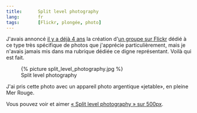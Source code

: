 ```yaml
--- 
title:      Split level photography 
lang:       fr 
tags:       [Flickr, plongée, photo]
---
```


J'avais annoncé [il y a déjà 4 ans](/2005/12/groupe-flickr-a-remplir-halfway-between-air-and-water.html) la création d'[un groupe sur Flickr](http://www.flickr.com/groups/halfway_air_water/) dédié à ce type très spécifique de photos que j'apprécie particulièrement, mais je n'avais jamais mis dans ma rubrique dédiée ce digne représentant. Voilà qui est fait.

<figure>
  {% picture split_level_photography.jpg %}
  <figcaption>
    Split level photography
  </figcaption>
</figure>

J'ai pris cette photo avec un appareil photo argentique «jetable», en pleine Mer Rouge.

Vous pouvez voir et aimer [« Split level photography » sur 500px](http://500px.com/photo/1116038).
